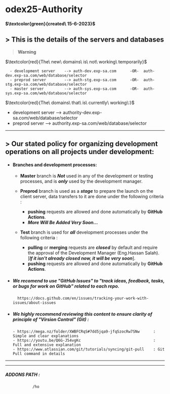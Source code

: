 # odex25-Authority
#### $\textcolor{green}{created\ 15-6-2023}$

## > This is the details of the servers and databases 
> __Warning__

$\textcolor{red}{The\ new\ domains\ is\ not\ working\ temporarily\}$

      - development server    --> auth-dev.exp-sa.com      -OR-  auth-dev.exp-sa.com/web/database/selector
      - preprod server        --> auth-stg.exp-sa.com      -OR-  auth-stg.exp-sa.com/web/database/selector
      - master server         --> auth-sys.exp-sa.com      -OR-  auth-sys.exp-sa.com/web/database/selector

$\textcolor{red}{The\ domains\ that\ is\ currently\ working\:}$
  - development server    --> authority-dev.exp-sa.com/web/database/selector
  - preprod server        --> authority.exp-sa.com/web/database/selector
---
## > Our stated policy for organizing development operations on all projects under development:

- #### Branches and development processes:
  - **Master** branch is ***Not*** used in any of the development or testing processes, and is ***only*** used by the development manager.

  - **Preprod** branch is used as a ***stage*** to prepare the launch on the client server, data transfers to it are done under the following criteria :   
    - **pushing** requests are allowed and done automatically by **GitHub Actions**.
    - ***More Will Be Added Very Soon...***


  - **Test** branch is used for ***all*** development processes under the following criteria : 
    - **pulling** or **merging** requests are ***closed*** by default and require the approval of the Development Manager (Eng.Hassan Salah). [***If it isn't already closed now, it will be very soon***]. 
    - **pushing** requests are allowed and done automatically by **GitHub Actions**.

- ##### We recomend to use "GitHub Issues" to "track ideas, feedback, tasks, or bugs for work on GitHub" related to each repo.
        https://docs.github.com/en/issues/tracking-your-work-with-issues/about-issues   

- ##### We highly recommend reviewing this content to ensure clarity of principle of ***"Virsion Control"*** (Git) : 
      - https://mega.nz/folder/XWBFCRqS#7dd5jqa9-jfqSzocRw7SNw      : Simple and clear explanations
      - https://youtu.be/Q6G-J54vgKc                                : Full and extensive explanation
      - https://www.atlassian.com/git/tutorials/syncing/git-pull    : Git Pull command in details
---
---
##### **ADDONS PATH** :

                /ho

